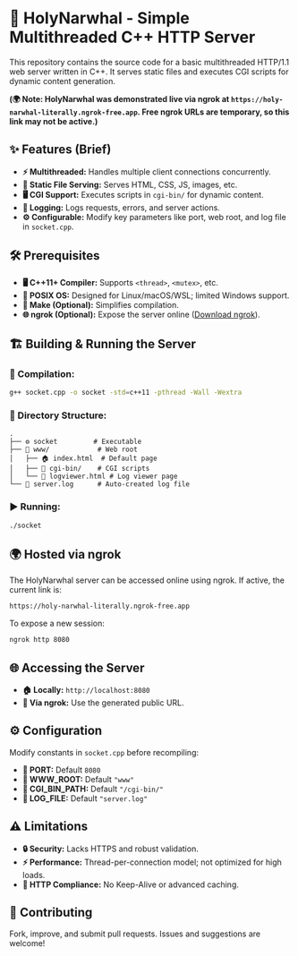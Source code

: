 # 🚀 HolyNarwhal - Simple Multithreaded C++ HTTP Server

This repository contains the source code for a basic multithreaded HTTP/1.1 web server written in C++. It serves static files and executes CGI scripts for dynamic content generation.

**(🌍 Note: HolyNarwhal was demonstrated live via ngrok at `https://holy-narwhal-literally.ngrok-free.app`. Free ngrok URLs are temporary, so this link may not be active.)**

## ✨ Features (Brief)

- **⚡ Multithreaded:** Handles multiple client connections concurrently.
- **📂 Static File Serving:** Serves HTML, CSS, JS, images, etc.
- **🖥️ CGI Support:** Executes scripts in `cgi-bin/` for dynamic content.
- **📜 Logging:** Logs requests, errors, and server actions.
- **⚙️ Configurable:** Modify key parameters like port, web root, and log file in `socket.cpp`.

## 🛠️ Prerequisites

- **🖥️ C++11+ Compiler:** Supports `<thread>`, `<mutex>`, etc.
- **🐧 POSIX OS:** Designed for Linux/macOS/WSL; limited Windows support.
- **📌 Make (Optional):** Simplifies compilation.
- **🌐 ngrok (Optional):** Expose the server online ([Download ngrok](https://ngrok.com/download)).

## 🏗️ Building & Running the Server

### 🔨 Compilation:
```bash
g++ socket.cpp -o socket -std=c++11 -pthread -Wall -Wextra
```

### 📂 Directory Structure:
```
.
├── ⚙️ socket         # Executable
├── 📁 www/            # Web root
│   ├── 🏠 index.html  # Default page
│   ├── 📜 cgi-bin/    # CGI scripts
│   └── 📖 logviewer.html # Log viewer page
└── 📄 server.log      # Auto-created log file
```

### ▶️ Running:
```bash
./socket
```

## 🌍 Hosted via ngrok
The HolyNarwhal server can be accessed online using ngrok. If active, the current link is:
```bash
https://holy-narwhal-literally.ngrok-free.app
```
To expose a new session:
```bash
ngrok http 8080
```

## 🌐 Accessing the Server
- **🏠 Locally:** `http://localhost:8080`
- **🔗 Via ngrok:** Use the generated public URL.

## ⚙️ Configuration
Modify constants in `socket.cpp` before recompiling:
- **📌 PORT:** Default `8080`
- **📂 WWW_ROOT:** Default `"www"`
- **📜 CGI_BIN_PATH:** Default `"/cgi-bin/"`
- **📝 LOG_FILE:** Default `"server.log"`

## ⚠️ Limitations
- **🔒 Security:** Lacks HTTPS and robust validation.
- **⚡ Performance:** Thread-per-connection model; not optimized for high loads.
- **📡 HTTP Compliance:** No Keep-Alive or advanced caching.

## 🤝 Contributing
Fork, improve, and submit pull requests. Issues and suggestions are welcome!


